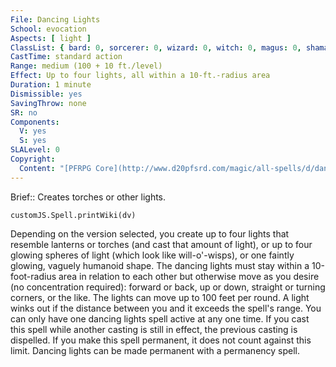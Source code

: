 ```yaml
---
File: Dancing Lights
School: evocation
Aspects: [ light ]
ClassList: { bard: 0, sorcerer: 0, wizard: 0, witch: 0, magus: 0, shaman: 0, occultist: 0, psychic: 0, mesmerist: 0, medium: 0 }
CastTime: standard action
Range: medium (100 + 10 ft./level)
Effect: Up to four lights, all within a 10-ft.-radius area
Duration: 1 minute
Dismissible: yes
SavingThrow: none
SR: no
Components:
  V: yes
  S: yes
SLALevel: 0
Copyright:
  Content: "[PFRPG Core](http://www.d20pfsrd.com/magic/all-spells/d/dancing-lights)"
---
```

Brief:: Creates torches or other lights.

```dataviewjs
customJS.Spell.printWiki(dv)
```

Depending on the version selected, you create up to four lights that resemble lanterns or torches (and cast that amount of light), or up to four glowing spheres of light (which look like will-o'-wisps), or one faintly glowing, vaguely humanoid shape. The dancing lights must stay within a 10-foot-radius area in relation to each other but otherwise move as you desire (no concentration required): forward or back, up or down, straight or turning corners, or the like. The lights can move up to 100 feet per round. A light winks out if the distance between you and it exceeds the spell's range. You can only have one dancing lights spell active at any one time. If you cast this spell while another casting is still in effect, the previous casting is dispelled. If you make this spell permanent, it does not count against this limit. Dancing lights can be made permanent with a permanency spell.
